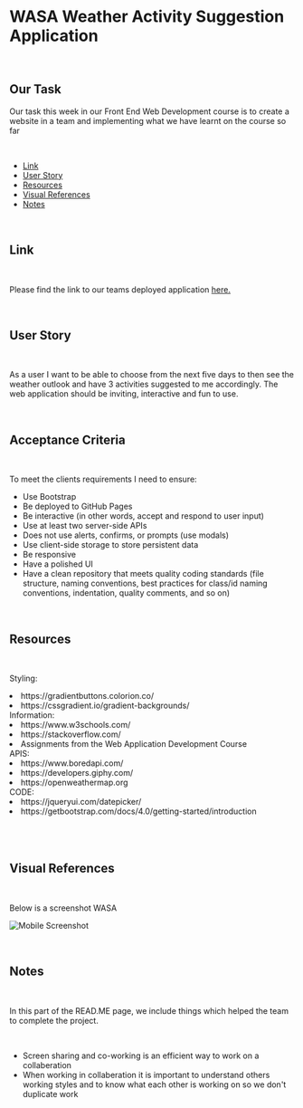 # <h1>WASA Weather Activity Suggestion Application </h1>
  <br/>
 <h2>Our Task</h2> 
   <p>Our task this week in our Front End Web Development course is to create a website in a team and implementing what we have learnt on the course so far</p>
  
 <br/>
  <ul>
    <li><a href="https://github.com/tyrkgithub/Weather-Activity-Suggester-/blob/main/README.md#link">Link</a></li>
    <li><a href="https://github.com/tyrkgithubWeather-Activity-Suggester-/blob/main/README.md#acceptance-criteria">User Story</a></li>
    <li><a href="https://github.com/tyrkgithub/Weather-Activity-Suggester-/blob/main/README.md#resources">Resources</a></li>
    <li><a href="https://github.com/tyrkgithub/Weather-Activity-Suggester-/blob/main/README.md#visual-references">Visual References</a></li>
    <li><a href="https://github.com/tyrkgithub/Weather-Activity-Suggester-/blob/main/README.md#notes">Notes</a></li>
  
  </ul>
  <br/>
  
 <h2>Link</h2>
  
  <br/>
  
  <p> Please find the link to our teams deployed application <a href="https://tyrkgithub.github.io/Weather-Activity-Suggester-Application/">here.</a> </p>
  
  <br/>
  
 <h2>User Story</h2>
 
  
  <br/>
  
  <p>As a user I want to be able to choose from the next five days to then see the weather outlook and have 3 activities suggested to me accordingly. The web application should be inviting, interactive and fun to use.
<br/>
  </p>
  
  <br/>
  
<h2>Acceptance Criteria</h2>

  <br/>
  
  <p>To meet the clients requirements I need to ensure:</p>
  
  <ul>
  <li>Use Bootstrap</li>
<li>Be deployed to GitHub Pages</li>
<li>Be interactive (in other words, accept and respond to user input)</li>
<li>Use at least two server-side APIs</li>
<li>Does not use alerts, confirms, or prompts (use modals)</li>
<li>Use client-side storage to store persistent data</li>
<li>Be responsive</li>
<li>Have a polished UI</li>
<li>Have a clean repository that meets quality coding standards (file structure, naming conventions, best practices for class/id naming conventions, indentation, quality comments, and so on)</li>

  </ul>
  
  <br/>

<h2>Resources</h2>

  <br/>
 
  <p>
  Styling:
<li>https://gradientbuttons.colorion.co/</li>
<li>https://cssgradient.io/gradient-backgrounds/</li>
Information:
<li>https://www.w3schools.com/</li>
<li>https://stackoverflow.com/</li>
<li>Assignments from the Web Application Development Course</li>
APIS:
<li>https://www.boredapi.com/</li>
<li>https://developers.giphy.com/</li>
<li>https://openweathermap.org</li>
CODE:
<li>https://jqueryui.com/datepicker/</li>
<li>https://getbootstrap.com/docs/4.0/getting-started/introduction </li>
<br/>
 <br/>
  
  <br/>

 <h2>Visual References</h2>
 
  <br/>

  <p>Below is a screenshot WASA</p> 
  

![Mobile Screenshot](https://user-images.githubusercontent.com/118772733/219468123-8b297c9f-54ee-4134-82d4-a1ba9742f26a.png)



  <br/>
   
 <h2>Notes</h2>
 

  <br/>
  
  <p>In this part of the READ.ME page, we include things which helped the team to complete the project.</p>
  
  <br/>
  
  <ul>
   <li>Screen sharing and co-working is an efficient way to work on a collaberation</li>
   <li>When working in collaberation it is important to understand others working styles and to know what each other is working on so we don't duplicate work</li>

   

